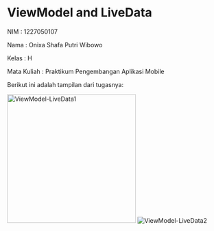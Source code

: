 # ViewModel and LiveData

<p>NIM : 1227050107</p>
<p>Nama : Onixa Shafa Putri Wibowo</p>
<p>Kelas : H</p>
<p>Mata Kuliah : Praktikum Pengembangan Aplikasi Mobile</p>

Berikut ini adalah tampilan dari tugasnya:
<p>
  <img src="https://github.com/user-attachments/assets/da4b0310-fe04-4759-9f0c-9903bde227f6" alt="ViewModel-LiveData1" width="300" />
  <img src="https://github.com/user-attachments/assets/f2ec69ea-4dfa-4bf8-b16e-44bd5b24c713" alt="ViewModel-LiveData2" witdh="300" />
</p>
